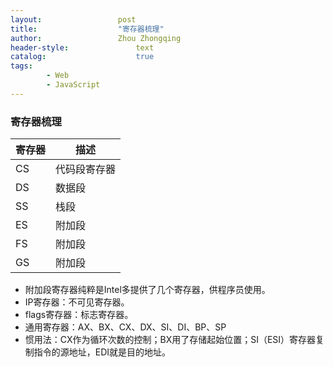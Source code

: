 ```yaml
---
layout:					post
title:					"寄存器梳理"
author:					Zhou Zhongqing
header-style:				text
catalog:					true
tags:
		- Web
		- JavaScript
---
```

### 寄存器梳理
|寄存器|描述|
| ---| ---| 
|CS|代码段寄存器|
|DS|数据段|
|SS|栈段|
|ES| 附加段|
|FS| 附加段|
|GS| 附加段|
- 附加段寄存器纯粹是Intel多提供了几个寄存器，供程序员使用。
- IP寄存器：不可见寄存器。
- flags寄存器：标志寄存器。
- 通用寄存器：AX、BX、CX、DX、SI、DI、BP、SP
- 惯用法：CX作为循环次数的控制；BX用了存储起始位置；SI（ESI）寄存器复制指令的源地址，EDI就是目的地址。